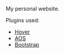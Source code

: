 My personal website.

Plugins used:
- [Hover](https://ianlunn.github.io/Hover)
- [AOS](https://michalsnik.github.io/aos)
- [Bootstrap](https://getbootstrap.com)
